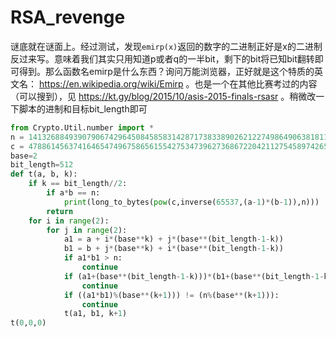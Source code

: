 # RSA_revenge

谜底就在谜面上。经过测试，发现`emirp(x)`返回的数字的二进制正好是x的二进制反过来写。意味着我们其实只用知道p或者q的一半bit，剩下的bit将已知bit翻转即可得到。那么函数名emirp是什么东西？询问万能浏览器，正好就是这个特质的英文名： https://en.wikipedia.org/wiki/Emirp 。也是一个在其他比赛考过的内容（可以搜到），见 https://kt.gy/blog/2015/10/asis-2015-finals-rsasr 。稍微改一下脚本的进制和目标bit_length即可
```py
from Crypto.Util.number import *
n = 141326884939079067429645084585831428717383389026212274986490638181168709713585245213459139281395768330637635670530286514361666351728405851224861268366256203851725349214834643460959210675733248662738509224865058748116797242931605149244469367508052164539306170883496415576116236739853057847265650027628600443901
c = 47886145637416465474967586561554275347396273686722042112754589742652411190694422563845157055397690806283389102421131949492150512820301748529122456307491407924640312270962219946993529007414812671985960186335307490596107298906467618684990500775058344576523751336171093010950665199612378376864378029545530793597
base=2
bit_length=512
def t(a, b, k):
    if k == bit_length//2:
        if a*b == n:
            print(long_to_bytes(pow(c,inverse(65537,(a-1)*(b-1)),n)))
        return
    for i in range(2):
        for j in range(2):
            a1 = a + i*(base**k) + j*(base**(bit_length-1-k))
            b1 = b + j*(base**k) + i*(base**(bit_length-1-k))
            if a1*b1 > n:
                continue
            if (a1+(base**(bit_length-1-k)))*(b1+(base**(bit_length-1-k))) < n:
                continue
            if ((a1*b1)%(base**(k+1))) != (n%(base**(k+1))):
                continue
            t(a1, b1, k+1)
t(0,0,0)
```